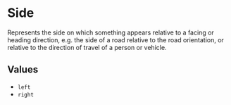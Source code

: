 # Side

Represents the side on which something appears relative to a facing or heading
direction, e.g. the side of a road relative to the road orientation, or relative to
the direction of travel of a person or vehicle.

## Values

- `left`
- `right`
